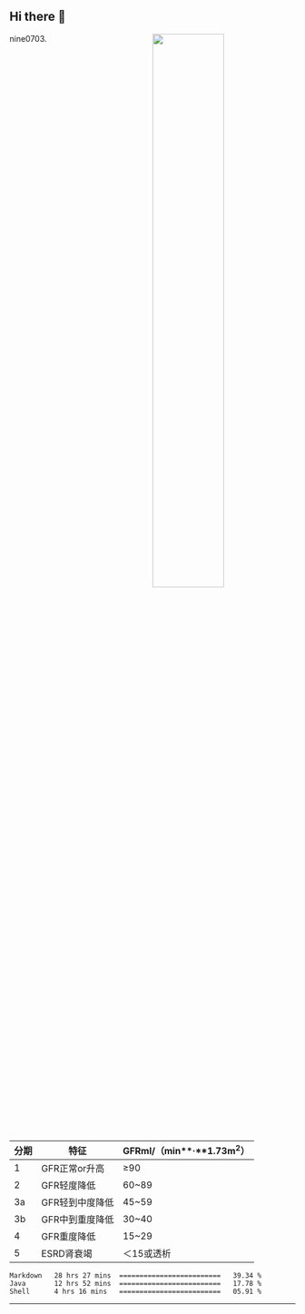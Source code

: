 ## Hi there 👋

[<img align="right" width="50%" src="https://github-readme-stats-ouuan.vercel.app/api?username=nine0703&theme=dark&show_icons=true">](https://metrics.lecoq.io/nine0703?template=classic)

nine0703.

| 分期  | 特征  | GFRml/（min**·**1.73m<sup>2</sup>） | 
| --- | --- | --- | 
| 1   | GFR正常or升高 | ≥90 |
| 2   | GFR轻度降低 | 60~89 |
| 3a  | GFR轻到中度降低 | 45~59 |
| 3b  | GFR中到重度降低 | 30~40 |
| 4   | GFR重度降低 | 15~29 |
| 5   | ESRD肾衰竭 | ＜15或透析 |

<!--START_SECTION:waka-->
```text
Markdown   28 hrs 27 mins  =========================   39.34 % 
Java       12 hrs 52 mins  =========================   17.78 % 
Shell      4 hrs 16 mins   =========================   05.91 % 
```
<!--END_SECTION:waka-->

---
